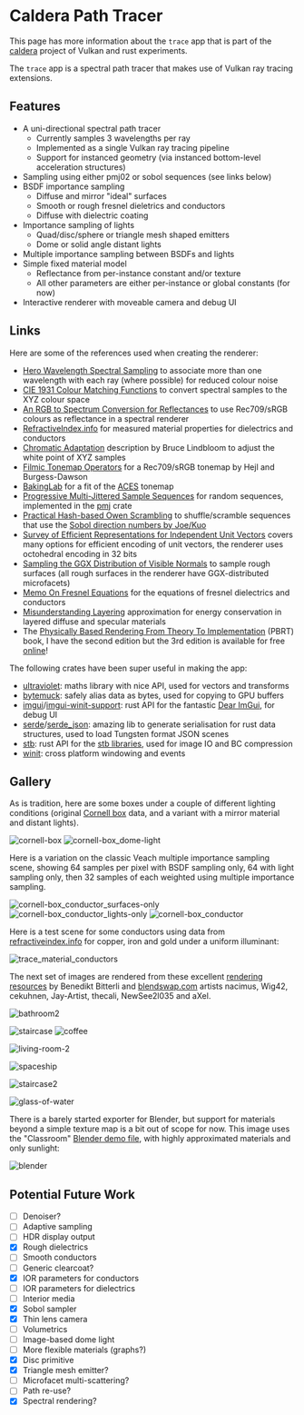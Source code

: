 # Caldera Path Tracer

This page has more information about the `trace` app that is part of the [caldera](https://github.com/sjb3d/caldera) project of Vulkan and rust experiments.

The `trace` app is a spectral path tracer that makes use of Vulkan ray tracing extensions.

## Features

* A uni-directional spectral path tracer
  * Currently samples 3 wavelengths per ray
  * Implemented as a single Vulkan ray tracing pipeline
  * Support for instanced geometry (via instanced bottom-level acceleration structures)
* Sampling using either pmj02 or sobol sequences (see links below)
* BSDF importance sampling
  * Diffuse and mirror "ideal" surfaces
  * Smooth or rough fresnel dieletrics and conductors
  * Diffuse with dielectric coating
* Importance sampling of lights
  * Quad/disc/sphere or triangle mesh shaped emitters
  * Dome or solid angle distant lights
* Multiple importance sampling between BSDFs and lights
* Simple fixed material model
  * Reflectance from per-instance constant and/or texture
  * All other parameters are either per-instance or global constants (for now)
* Interactive renderer with moveable camera and debug UI

## Links

Here are some of the references used when creating the renderer:

* [Hero Wavelength Spectral Sampling](https://cgg.mff.cuni.cz/~wilkie/Website/EGSR_14_files/WNDWH14HWSS.pdf) to associate more than one wavelength with each ray (where possible) for reduced colour noise
* [CIE 1931 Colour Matching Functions](http://cvrl.ioo.ucl.ac.uk/) to convert spectral samples to the XYZ colour space
* [An RGB to Spectrum Conversion for Reflectances](http://citeseerx.ist.psu.edu/viewdoc/download?doi=10.1.1.40.9608&rep=rep1&type=pdf) to use Rec709/sRGB colours as reflectance in a spectral renderer
* [RefractiveIndex.info](https://refractiveindex.info/) for measured material properties for dielectrics and conductors
* [Chromatic Adaptation](http://www.brucelindbloom.com/index.html?Eqn_RGB_XYZ_Matrix.html) description by Bruce Lindbloom to adjust the white point of XYZ samples
* [Filmic Tonemap Operators](http://filmicworlds.com/blog/filmic-tonemapping-operators/) for a Rec709/sRGB tonemap by Hejl and Burgess-Dawson
* [BakingLab](https://github.com/TheRealMJP/BakingLab/blob/master/BakingLab/ACES.hlsl) for a fit of the [ACES](https://github.com/ampas/aces-dev) tonemap
* [Progressive Multi-Jittered Sample Sequences](https://graphics.pixar.com/library/ProgressiveMultiJitteredSampling/) for random sequences, implemented in the [pmj](https://github.com/sjb3d/pmj) crate
* [Practical Hash-based Owen Scrambling](http://www.jcgt.org/published/0009/04/01/) to shuffle/scramble sequences that use the [Sobol direction numbers by Joe/Kuo](https://web.maths.unsw.edu.au/~fkuo/sobol/)
* [Survey of Efficient Representations for Independent Unit Vectors](http://jcgt.org/published/0003/02/01/) covers many options for efficient encoding of unit vectors, the renderer uses octohedral encoding in 32 bits
* [Sampling the GGX Distribution of Visible Normals](http://jcgt.org/published/0007/04/01/) to sample rough surfaces (all rough surfaces in the renderer have GGX-distributed microfacets)
* [Memo On Fresnel Equations](https://seblagarde.wordpress.com/2013/04/29/memo-on-fresnel-equations/) for the equations of fresnel dielectrics and conductors
* [Misunderstanding Layering](http://c0de517e.blogspot.com/2019/08/misunderstanding-multilayering-diffuse.html) approximation for energy conservation in layered diffuse and specular materials
* The [Physically Based Rendering From Theory To Implementation](https://www.pbrt.org/) (PBRT) book, I have the second edition but the 3rd edition is available for free [online](http://www.pbr-book.org/)!

The following crates have been super useful in making the app:

* [ultraviolet](https://crates.io/crates/ultraviolet): maths library with nice API, used for vectors and transforms
* [bytemuck](https://crates.io/crates/bytemuck): safely alias data as bytes, used for copying to GPU buffers
* [imgui](https://crates.io/crates/imgui)/[imgui-winit-support](https://crates.io/crates/imgui-winit-support): rust API for the fantastic [Dear ImGui](https://github.com/ocornut/imgui), for debug UI
* [serde](https://crates.io/crates/serde)/[serde_json](https://crates.io/crates/serde_json): amazing lib to generate serialisation for rust data structures, used to load Tungsten format JSON scenes
* [stb](https://crates.io/crates/stb): rust API for the [stb libraries](https://github.com/nothings/stb), used for image IO and BC compression
* [winit](https://crates.io/crates/winit): cross platform windowing and events

## Gallery

As is tradition, here are some boxes under a couple of different lighting conditions (original [Cornell box](https://www.graphics.cornell.edu/online/box/data.html) data, and a variant with a mirror material and distant lights).

![cornell-box](trace_cornell-box.jpg) ![cornell-box_dome-light](trace_cornell-box_dome-light.jpg)

Here is a variation on the classic Veach multiple importance sampling scene, showing 64 samples per pixel with BSDF sampling only, 64 with light sampling only, then 32 samples of each weighted using multiple importance sampling.

![cornell-box_conductor_surfaces-only](trace_cornell-box_conductor_surfaces-only.jpg) ![cornell-box_conductor_lights-only](trace_cornell-box_conductor_lights-only.jpg)
 ![cornell-box_conductor](trace_cornell-box_conductor.jpg)

Here is a test scene for some conductors using data from [refractiveindex.info](https://refractiveindex.info/) for copper, iron and gold under a uniform illuminant:

![trace_material_conductors](trace_material_conductors.jpg)

The next set of images are rendered from these excellent [rendering resources](https://benedikt-bitterli.me/resources/) by Benedikt Bitterli and [blendswap.com](https://blendswap.com/) artists nacimus, Wig42, cekuhnen, Jay-Artist, thecali, NewSee2l035 and aXel.

![bathroom2](trace_bathroom2.jpg)

![staircase](trace_staircase.jpg) ![coffee](trace_coffee.jpg)

![living-room-2](trace_living-room-2.jpg)

![spaceship](trace_spaceship.jpg)

![staircase2](trace_staircase2.jpg)

![glass-of-water](trace_glass-of-water.jpg)

There is a barely started exporter for Blender, but support for materials beyond a simple texture map is a bit out of scope for now.  This image uses the "Classroom" [Blender demo file](https://www.blender.org/download/demo-files/), with highly approximated materials and only sunlight:

![blender](trace_blender.jpg)

## Potential Future Work

- [ ] Denoiser?
- [ ] Adaptive sampling
- [ ] HDR display output
- [x] Rough dielectrics
- [ ] Smooth conductors
- [ ] Generic clearcoat?
- [x] IOR parameters for conductors
- [ ] IOR parameters for dielectrics
- [ ] Interior media
- [x] Sobol sampler
- [x] Thin lens camera
- [ ] Volumetrics
- [ ] Image-based dome light
- [ ] More flexible materials (graphs?)
- [x] Disc primitive
- [x] Triangle mesh emitter?
- [ ] Microfacet multi-scattering?
- [ ] Path re-use?
- [x] Spectral rendering?
